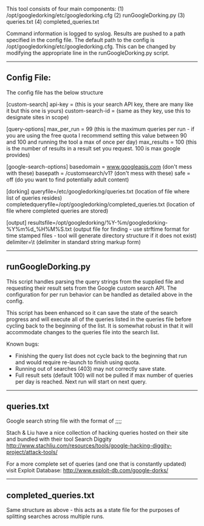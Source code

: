 This tool consists of four main components:
(1) /opt/googledorking/etc/googledorking.cfg
(2) runGoogleDorking.py
(3) queries.txt
(4) completed_queries.txt

Command information is logged to syslog.  Results are pushed to a path specified in the config file.  The default path to the config is /opt/googledorking/etc/googledorking.cfg.  This can be changed by modifying the appropriate line in the runGoogleDorking.py script.

------------------ 
Config File:
------------------ 
The config file has the below structure

[custom-search]
api-key = (this is your search API key, there are many like it but this one is yours)
custom-search-id = (same as they key, use this to designate sites in scope)

[query-options]
max_per_run = 99 (this is the maximum queries per run - if you are using the free quota I recommend setting this value between 90 and 100 and running the tool a max of once per day)
max_results = 100 (this is the number of results in a result set you request. 100 is max google provides)

[google-search-options]
basedomain = www.googleapis.com (don't mess with these)
basepath = /customsearch/v1? (don't mess with these)
safe = off (do you want to find potentially adult content)

[dorking]
queryfile=/etc/googledorking/queries.txt (location of file where list of queries resides)
completedqueryfile=/opt/googledorking/completed_queries.txt (location of file where completed queries are stored)

[output]
resultsfile=/opt/googledorking/%Y-%m/googledorking-%Y%m%d_%H%M%S.txt (output file for finding - use strftime format for time stamped files - tool will generate directory structure if it does not exist)
delimiter=\t (delimiter in standard string markup form)



------------------ 
runGoogleDorking.py
------------------ 
This script handles parsing the query strings from the supplied file and requesting their result sets from the Google custom search API.  The configuration for per run behavior can be handled as detailed above in the config.

This script has been enhanced so it can save the state of the search progress and will execute all of the queries listed in the queries file before cycling back to the beginning of the list.  It is somewhat robust in that it will accommodate changes to the queries file into the search list.

Known bugs:
 * Finishing the query list does not cycle back to the beginning that run and would require re-launch to finish using quota.
 * Running out of searches (403) may not correctly save state.
 * Full result sets (default 100) will not be pulled if max number of queries per day is reached.  Next run will start on next query.



------------------ 
queries.txt
------------------ 
Google search string file with the format of
<QuerySourceName>;;<Category or Descriptor>;;<Search String>

Stach & Liu have a nice collection of hacking queries hosted on their site and bundled with their tool Search Diggity
http://www.stachliu.com/resources/tools/google-hacking-diggity-project/attack-tools/

For a more complete set of queries (and one that is constantly updated) visit Exploit Database:
http://www.exploit-db.com/google-dorks/


------------------
completed_queries.txt
------------------
Same structure as above - this acts as a state file for the purposes of splitting searches across multiple runs.



